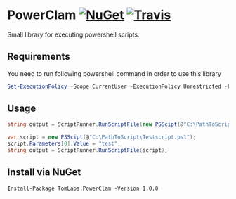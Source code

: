 # PowerClam [![NuGet](https://img.shields.io/nuget/v/TomLabs.PowerClam.svg)](https://www.nuget.org/packages/TomLabs.PowerClam/) [![Travis](https://travis-ci.org/TomasBouda/PowerClam.svg?branch=master)](https://travis-ci.org/TomasBouda/PowerClam)
Small library for executing powershell scripts.

## Requirements
You need to run following powershell command in order to use this library
```ps1
Set-ExecutionPolicy -Scope CurrentUser -ExecutionPolicy Unrestricted -Force
```

## Usage

```cs
string output = ScriptRunner.RunScriptFile(new PSScipt(@"C:\PathToScript\Testscript.ps1"));
```

```cs
var script = new PSScipt(@"C:\PathToScript\Testscript.ps1");
script.Parameters[0].Value = "test";
string output = ScriptRunner.RunScriptFile(script);
```

## Install via NuGet

```
Install-Package TomLabs.PowerClam -Version 1.0.0
```
